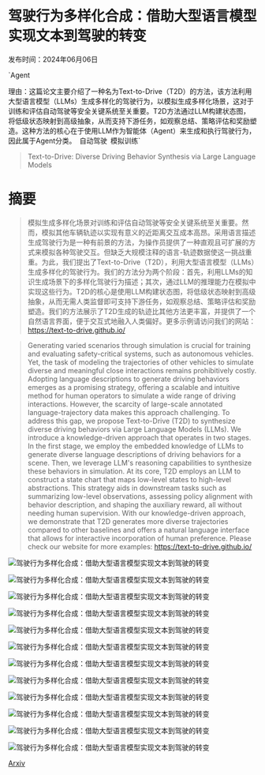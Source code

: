 # 驾驶行为多样化合成：借助大型语言模型实现文本到驾驶的转变

发布时间：2024年06月06日

`Agent

理由：这篇论文主要介绍了一种名为Text-to-Drive（T2D）的方法，该方法利用大型语言模型（LLMs）生成多样化的驾驶行为，以模拟生成多样化场景，这对于训练和评估自动驾驶等安全关键系统至关重要。T2D方法通过LLM构建状态图，将低级状态映射到高级抽象，从而支持下游任务，如观察总结、策略评估和奖励塑造。这种方法的核心在于使用LLM作为智能体（Agent）来生成和执行驾驶行为，因此属于Agent分类。` `自动驾驶` `模拟训练`

> Text-to-Drive: Diverse Driving Behavior Synthesis via Large Language Models

# 摘要

> 模拟生成多样化场景对训练和评估自动驾驶等安全关键系统至关重要。然而，模拟其他车辆轨迹以实现有意义的近距离交互成本高昂。采用语言描述生成驾驶行为是一种有前景的方法，为操作员提供了一种直观且可扩展的方式来模拟各种驾驶交互。但缺乏大规模注释的语言-轨迹数据使这一挑战重重。为此，我们提出了Text-to-Drive（T2D），利用大型语言模型（LLMs）生成多样化的驾驶行为。我们的方法分为两个阶段：首先，利用LLMs的知识生成场景下的多样化驾驶行为描述；其次，通过LLM的推理能力在模拟中实现这些行为。T2D的核心是使用LLM构建状态图，将低级状态映射到高级抽象，从而无需人类监督即可支持下游任务，如观察总结、策略评估和奖励塑造。我们的方法展示了T2D生成的轨迹比其他方法更丰富，并提供了一个自然语言界面，便于交互式地融入人类偏好。更多示例请访问我们的网站：https://text-to-drive.github.io/

> Generating varied scenarios through simulation is crucial for training and evaluating safety-critical systems, such as autonomous vehicles. Yet, the task of modeling the trajectories of other vehicles to simulate diverse and meaningful close interactions remains prohibitively costly. Adopting language descriptions to generate driving behaviors emerges as a promising strategy, offering a scalable and intuitive method for human operators to simulate a wide range of driving interactions. However, the scarcity of large-scale annotated language-trajectory data makes this approach challenging.
  To address this gap, we propose Text-to-Drive (T2D) to synthesize diverse driving behaviors via Large Language Models (LLMs). We introduce a knowledge-driven approach that operates in two stages. In the first stage, we employ the embedded knowledge of LLMs to generate diverse language descriptions of driving behaviors for a scene. Then, we leverage LLM's reasoning capabilities to synthesize these behaviors in simulation. At its core, T2D employs an LLM to construct a state chart that maps low-level states to high-level abstractions. This strategy aids in downstream tasks such as summarizing low-level observations, assessing policy alignment with behavior description, and shaping the auxiliary reward, all without needing human supervision. With our knowledge-driven approach, we demonstrate that T2D generates more diverse trajectories compared to other baselines and offers a natural language interface that allows for interactive incorporation of human preference. Please check our website for more examples: https://text-to-drive.github.io/

![驾驶行为多样化合成：借助大型语言模型实现文本到驾驶的转变](../../../paper_images/2406.04300/teaser.png)

![驾驶行为多样化合成：借助大型语言模型实现文本到驾驶的转变](../../../paper_images/2406.04300/overview.png)

![驾驶行为多样化合成：借助大型语言模型实现文本到驾驶的转变](../../../paper_images/2406.04300/iterator.png)

![驾驶行为多样化合成：借助大型语言模型实现文本到驾驶的转变](../../../paper_images/2406.04300/state_summary.png)

![驾驶行为多样化合成：借助大型语言模型实现文本到驾驶的转变](../../../paper_images/2406.04300/intersection_trajectories.png)

![驾驶行为多样化合成：借助大型语言模型实现文本到驾驶的转变](../../../paper_images/2406.04300/highway_trajectories.png)

![驾驶行为多样化合成：借助大型语言模型实现文本到驾驶的转变](../../../paper_images/2406.04300/merge_trajectories.png)

![驾驶行为多样化合成：借助大型语言模型实现文本到驾驶的转变](../../../paper_images/2406.04300/code_nl_similarity_matrix.png)

![驾驶行为多样化合成：借助大型语言模型实现文本到驾驶的转变](../../../paper_images/2406.04300/code_policy_agreement_matrix.png)

![驾驶行为多样化合成：借助大型语言模型实现文本到驾驶的转变](../../../paper_images/2406.04300/kendall_tau_code_diversity.png)

![驾驶行为多样化合成：借助大型语言模型实现文本到驾驶的转变](../../../paper_images/2406.04300/jsd_comparison_hist_2.png)

![驾驶行为多样化合成：借助大型语言模型实现文本到驾驶的转变](../../../paper_images/2406.04300/robust_aux.png)

[Arxiv](https://arxiv.org/abs/2406.04300)